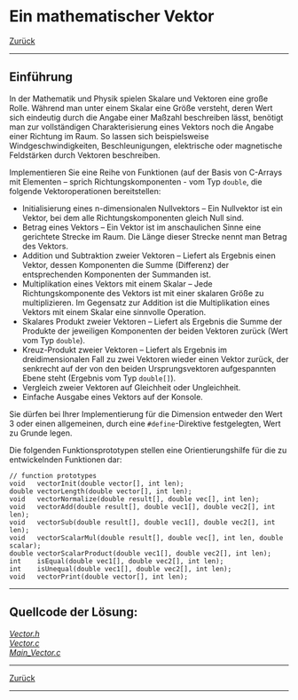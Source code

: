# Ein mathematischer Vektor

[Zurück](./../Exercises.md)

---

## Einführung

In der Mathematik und Physik spielen Skalare und Vektoren eine große Rolle.
Während man unter einem Skalar eine Größe versteht, deren Wert sich eindeutig durch die Angabe einer
Maßzahl beschreiben lässt, benötigt man zur vollständigen Charakterisierung eines Vektors
noch die Angabe einer Richtung im Raum. So lassen sich beispielsweise
Windgeschwindigkeiten, Beschleunigungen, elektrische oder magnetische Feldstärken durch
Vektoren beschreiben.

Implementieren Sie eine Reihe von Funktionen (auf der Basis von C-Arrays mit Elementen &ndash;
sprich Richtungskomponenten - vom Typ `double`, die folgende Vektoroperationen
bereitstellen:


  * Initialisierung eines n-dimensionalen Nullvektors &ndash; Ein Nullvektor ist ein Vektor, bei dem alle Richtungskomponenten gleich Null sind.
  * Betrag eines Vektors &ndash; Ein Vektor ist im anschaulichen Sinne eine gerichtete Strecke
im Raum. Die Länge dieser Strecke nennt man Betrag des Vektors.
  * Addition und Subtraktion zweier Vektoren &ndash; Liefert als Ergebnis einen Vektor, dessen
Komponenten die Summe (Differenz) der entsprechenden Komponenten der
Summanden ist.
  * Multiplikation eines Vektors mit einem Skalar &ndash; Jede Richtungskomponente des
Vektors ist mit einer skalaren Größe zu multiplizieren. Im Gegensatz zur Addition ist
die Multiplikation eines Vektors mit einem Skalar eine sinnvolle Operation.
  * Skalares Produkt zweier Vektoren &ndash; Liefert als Ergebnis die Summe der Produkte der
jeweiligen Komponenten der beiden Vektoren zurück (Wert vom Typ `double`).
  * Kreuz-Produkt zweier Vektoren &ndash; Liefert als Ergebnis im dreidimensionalen Fall zu
zwei Vektoren wieder einen Vektor zurück, der senkrecht auf der von den beiden
Ursprungsvektoren aufgespannten Ebene steht (Ergebnis vom Typ `double[]`).
  * Vergleich zweier Vektoren auf Gleichheit oder Ungleichheit.
  * Einfache Ausgabe eines Vektors auf der Konsole.



Sie dürfen bei Ihrer Implementierung für die Dimension entweder den Wert 3 oder einen
allgemeinen, durch eine `#define`-Direktive festgelegten, Wert zu Grunde legen.

Die folgenden Funktionsprototypen stellen eine Orientierungshilfe für die zu entwickelnden
Funktionen dar:

```
// function prototypes
void   vectorInit(double vector[], int len);
double vectorLength(double vector[], int len);
void   vectorNormalize(double result[], double vec[], int len);
void   vectorAdd(double result[], double vec1[], double vec2[], int len);
void   vectorSub(double result[], double vec1[], double vec2[], int len);
void   vectorScalarMul(double result[], double vec[], int len, double scalar);
double vectorScalarProduct(double vec1[], double vec2[], int len);
int    isEqual(double vec1[], double vec2[], int len);
int    isUnequal(double vec1[], double vec2[], int len);
void   vectorPrint(double vector[], int len);
```

---

## Quellcode der Lösung:

[*Vector.h*](./Vector.h)<br />
[*Vector.c*](./Vector.c)<br />
[*Main_Vector.c*](./Main_Vector.c)<br />

---

[Zurück](./../Exercises.md)

---
